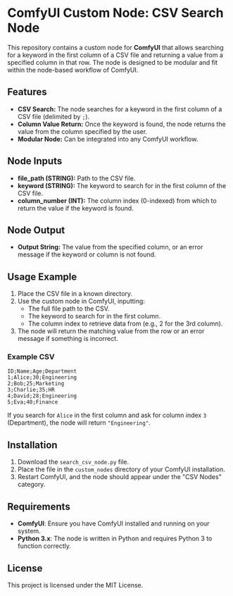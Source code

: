 
# ComfyUI Custom Node: CSV Search Node

This repository contains a custom node for **ComfyUI** that allows searching for a keyword in the first column of a CSV file and returning a value from a specified column in that row. The node is designed to be modular and fit within the node-based workflow of ComfyUI.

## Features
- **CSV Search:** The node searches for a keyword in the first column of a CSV file (delimited by `;`).
- **Column Value Return:** Once the keyword is found, the node returns the value from the column specified by the user.
- **Modular Node:** Can be integrated into any ComfyUI workflow.

## Node Inputs
- **file_path (STRING):** Path to the CSV file.
- **keyword (STRING):** The keyword to search for in the first column of the CSV file.
- **column_number (INT):** The column index (0-indexed) from which to return the value if the keyword is found.

## Node Output
- **Output String:** The value from the specified column, or an error message if the keyword or column is not found.

## Usage Example

1. Place the CSV file in a known directory.
2. Use the custom node in ComfyUI, inputting:
   - The full file path to the CSV.
   - The keyword to search for in the first column.
   - The column index to retrieve data from (e.g., 2 for the 3rd column).
3. The node will return the matching value from the row or an error message if something is incorrect.

### Example CSV

```csv
ID;Name;Age;Department
1;Alice;30;Engineering
2;Bob;25;Marketing
3;Charlie;35;HR
4;David;28;Engineering
5;Eva;40;Finance
```

If you search for `Alice` in the first column and ask for column index `3` (Department), the node will return `"Engineering"`.

## Installation

1. Download the `search_csv_node.py` file.
2. Place the file in the `custom_nodes` directory of your ComfyUI installation.
3. Restart ComfyUI, and the node should appear under the "CSV Nodes" category.

## Requirements

- **ComfyUI**: Ensure you have ComfyUI installed and running on your system.
- **Python 3.x**: The node is written in Python and requires Python 3 to function correctly.

## License

This project is licensed under the MIT License.
